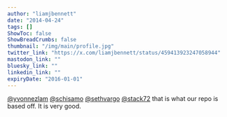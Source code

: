 ```yaml
---
author: "liamjbennett"
date: "2014-04-24"
tags: []
ShowToc: false
ShowBreadCrumbs: false
thumbnail: "/img/main/profile.jpg"
twitter_link: "https://x.com/liamjbennett/status/459413923247058944"
mastodon_link: ""
bluesky_link: ""
linkedin_link: ""
expiryDate: "2016-01-01"
---
```


[@yvonnezlam](https://x.com/yvonnezlam) [@schisamo](https://x.com/schisamo) [@sethvargo](https://x.com/sethvargo) [@stack72](https://x.com/stack72) that is what our repo is based off. It is very good.

